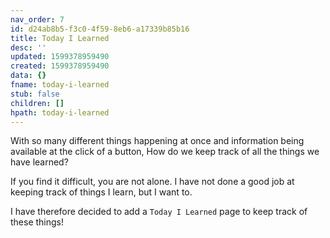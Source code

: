 ```yaml
---
nav_order: 7
id: d24ab8b5-f3c0-4f59-8eb6-a17339b85b16
title: Today I Learned
desc: ''
updated: 1599378959490
created: 1599378959490
data: {}
fname: today-i-learned
stub: false
children: []
hpath: today-i-learned
---
```

With so many different things happening at once and information being available at the click of a button, How do we keep track of all the things we have learned?

If you find it difficult, you are not alone. I have not done a good job at keeping track of things I learn, but I want to. 

I have therefore decided to add a `Today I Learned` page to keep track of these things!
